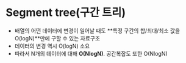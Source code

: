# Segment tree(구간 트리)
- 배열의 어떤 데이터에 변경이 일어날 때도 **특정 구간의 합/최대/최소 값을 O(logN)**만에 구할 수 있는 자료구조
- 데이터의 변경 역시 O(logN) 소요
- 따라서 N개의 데이터에 대해 **O(NlogN)**. 공간복잡도 또한 O(NlogN)

  